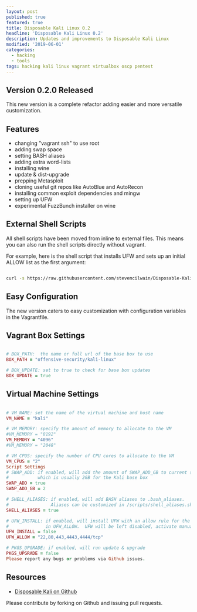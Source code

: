 ```yaml
---
layout: post
published: true
featured: true
title: Disposable Kali Linux 0.2
headline: 'Disposable Kali Linux 0.2'
description: Updates and improvements to Disposable Kali Linux
modified: '2019-06-01'
categories:
  - hacking
  - tools
tags: hacking kali linux vagrant virtualbox oscp pentest
---
```

## Version 0.2.0 Released
This new version is a complete refactor adding easier and more versatile customization.

## Features
- changing "vagrant ssh" to use root
- adding swap space
- setting BASH aliases
- adding extra word-lists
- installing wine
- update & dist-upgrade
- prepping Metasploit
- cloning useful git repos like AutoBlue and AutoRecon
- installing common exploit dependencies and mingw
- setting up UFW
- experimental FuzzBunch installer on wine

## External Shell Scripts
All shell scripts have been moved from inline to external files. This means you can also run the shell scripts directly without vagrant.

For example, here is the shell script that installs UFW and sets up an initial ALLOW list as the first argument:

```bash

curl -s https://raw.githubusercontent.com/stevemcilwain/Disposable-Kali/master/scripts/network_ufw.sh | bash -s 80/tcp

```

## Easy Configuration
The new version caters to easy customization with configuration variables in the Vagrantfile.

## Vagrant Box Settings

```ruby

# BOX_PATH:  the name or full url of the base box to use
BOX_PATH = "offensive-security/kali-linux"

# BOX_UPDATE: set to true to check for base box updates 
BOX_UPDATE = true

```

## Virtual Machine Settings

```ruby

# VM_NAME: set the name of the virtual machine and host name
VM_NAME = "kali"

# VM_MEMORY: specify the amount of memory to allocate to the VM
#VM_MEMORY = "8192"
VM_MEMORY = "4096"
#VM_MEMORY = "2048"

# VM_CPUS: specify the number of CPU cores to allocate to the VM
VM_CPUS = "2"
Script Settings
# SWAP_ADD: if enabled, will add the amount of SWAP_ADD_GB to current swap space
#           which is usually 2GB for the Kali base box
SWAP_ADD = true
SWAP_ADD_GB = 2

# SHELL_ALIASES: if enabled, will add BASH aliases to .bash_aliases.
#                Aliases can be customized in /scripts/shell_aliases.sh
SHELL_ALIASES = true

# UFW_INSTALL: if enabled, will install UFW with an allow rule for the ports
#              in UFW_ALLOW.  UFW will be left disabled, activate manually.
UFW_INSTALL = false
UFW_ALLOW = "22,80,443,4443,4444/tcp"

# PKGS_UPGRADE: if enabled, will run update & upgrade
PKGS_UPGRADE = false
Please report any bugs or problems via Github issues. 

```

## Resources

- <a href="https://github.com/stevemcilwain/Disposable-Kali" target="_blank">Disposable Kali on Github</a>

Please contribute by forking on Github and issuing pull requests.

<p>&nbsp;</p>
<p>&nbsp;</p>